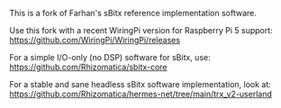This is a fork of Farhan's sBitx reference implementation software. 

Use this fork with a recent WiringPi version for Raspberry Pi 5 support: https://github.com/WiringPi/WiringPi/releases

For a simple I/O-only (no DSP) software for sBitx, use: https://github.com/Rhizomatica/sbitx-core

For a stable and sane headless sBitx software implementation, look at: https://github.com/Rhizomatica/hermes-net/tree/main/trx_v2-userland
